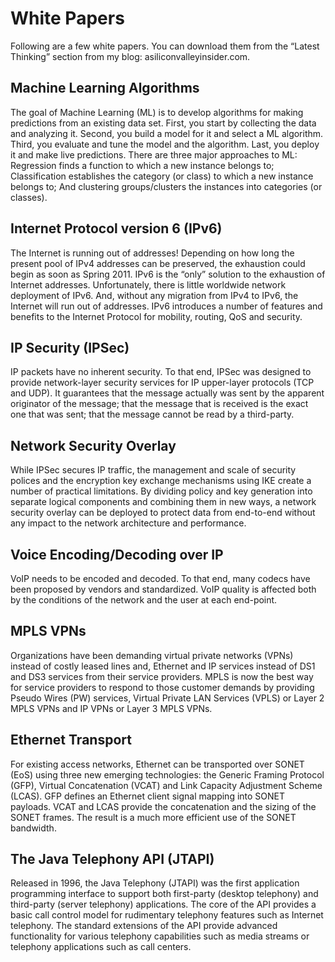 # White Papers

Following are a few white papers. You can download them from the “Latest Thinking” section from my blog: asiliconvalleyinsider.com.

## Machine Learning Algorithms

The goal of Machine Learning (ML) is to develop algorithms for making predictions from an existing data set. First, you start by collecting the data and analyzing it. Second, you build a model for it and select a ML algorithm. Third, you evaluate and tune the model and the algorithm. Last, you deploy it and make live predictions. There are three major approaches to ML: Regression finds a function to which a new instance belongs to; Classification establishes the category (or class) to which a new instance belongs to; And clustering groups/clusters the instances into categories (or classes).

## Internet Protocol version 6 (IPv6)

The Internet is running out of addresses! Depending on how long the present pool of IPv4 addresses can be preserved, the exhaustion could begin as soon as Spring 2011. IPv6 is the “only” solution to the exhaustion of Internet addresses. Unfortunately, there is little worldwide network deployment of IPv6. And, without any migration from IPv4 to IPv6, the Internet will run out of addresses. IPv6 introduces a number of features and benefits to the Internet Protocol for mobility, routing, QoS and security.

## IP Security (IPSec)

IP packets have no inherent security. To that end, IPSec was designed to provide network-layer security services for IP upper-layer protocols (TCP and UDP). It guarantees that the message actually was sent by the apparent originator of the message; that the message that is received is the exact one that was sent; that the message cannot be read by a third-party.

## Network Security Overlay

While IPSec secures IP traffic, the management and scale of security polices and the encryption key exchange mechanisms using IKE create a number of practical limitations. By dividing policy and key generation into separate logical components and combining them in new ways, a network security overlay can be deployed to protect data from end-to-end without any impact to the network architecture and performance.

## Voice Encoding/Decoding over IP

VoIP needs to be encoded and decoded. To that end, many codecs have been proposed by vendors and standardized. VoIP quality is affected both by the conditions of the network and the user at each end-point.

## MPLS VPNs

Organizations have been demanding virtual private networks (VPNs) instead of costly leased lines and, Ethernet and IP services instead of DS1 and DS3 services from their service providers. MPLS is now the best way for service providers to respond to those customer demands by providing Pseudo Wires (PW) services, Virtual Private LAN Services (VPLS) or Layer 2 MPLS VPNs and IP VPNs or Layer 3 MPLS VPNs.

## Ethernet Transport

For existing access networks, Ethernet can be transported over SONET (EoS) using three new emerging technologies: the Generic Framing Protocol (GFP), Virtual Concatenation (VCAT) and Link Capacity Adjustment Scheme (LCAS). GFP defines an Ethernet client signal mapping into SONET payloads. VCAT and LCAS provide the concatenation and the sizing of the SONET frames. The result is a much more efficient use of the SONET bandwidth.

## The Java Telephony API (JTAPI)

Released in 1996, the Java Telephony (JTAPI) was the first application programming interface to support both first-party (desktop telephony) and third-party (server telephony) applications. The core of the API provides a basic call control model for rudimentary telephony features such as Internet telephony. The standard extensions of the API provide advanced functionality for various telephony capabilities such as media streams or telephony applications such as call centers.
